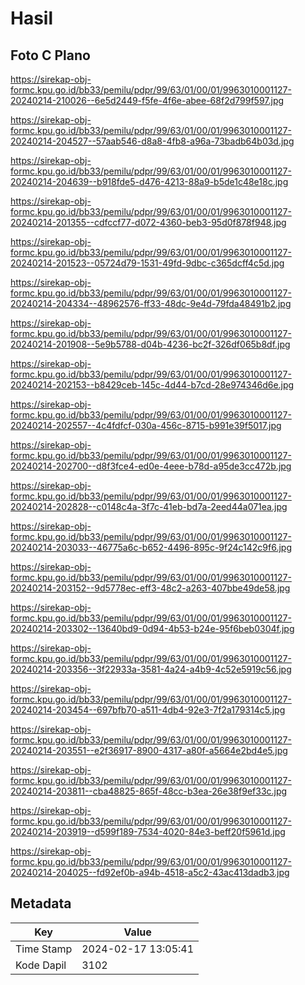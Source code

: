# Hasil

## Foto C Plano

https://sirekap-obj-formc.kpu.go.id/bb33/pemilu/pdpr/99/63/01/00/01/9963010001127-20240214-210026--6e5d2449-f5fe-4f6e-abee-68f2d799f597.jpg

https://sirekap-obj-formc.kpu.go.id/bb33/pemilu/pdpr/99/63/01/00/01/9963010001127-20240214-204527--57aab546-d8a8-4fb8-a96a-73badb64b03d.jpg

https://sirekap-obj-formc.kpu.go.id/bb33/pemilu/pdpr/99/63/01/00/01/9963010001127-20240214-204639--b918fde5-d476-4213-88a9-b5de1c48e18c.jpg

https://sirekap-obj-formc.kpu.go.id/bb33/pemilu/pdpr/99/63/01/00/01/9963010001127-20240214-201355--cdfccf77-d072-4360-beb3-95d0f878f948.jpg

https://sirekap-obj-formc.kpu.go.id/bb33/pemilu/pdpr/99/63/01/00/01/9963010001127-20240214-201523--05724d79-1531-49fd-9dbc-c365dcff4c5d.jpg

https://sirekap-obj-formc.kpu.go.id/bb33/pemilu/pdpr/99/63/01/00/01/9963010001127-20240214-204334--48962576-ff33-48dc-9e4d-79fda48491b2.jpg

https://sirekap-obj-formc.kpu.go.id/bb33/pemilu/pdpr/99/63/01/00/01/9963010001127-20240214-201908--5e9b5788-d04b-4236-bc2f-326df065b8df.jpg

https://sirekap-obj-formc.kpu.go.id/bb33/pemilu/pdpr/99/63/01/00/01/9963010001127-20240214-202153--b8429ceb-145c-4d44-b7cd-28e974346d6e.jpg

https://sirekap-obj-formc.kpu.go.id/bb33/pemilu/pdpr/99/63/01/00/01/9963010001127-20240214-202557--4c4fdfcf-030a-456c-8715-b991e39f5017.jpg

https://sirekap-obj-formc.kpu.go.id/bb33/pemilu/pdpr/99/63/01/00/01/9963010001127-20240214-202700--d8f3fce4-ed0e-4eee-b78d-a95de3cc472b.jpg

https://sirekap-obj-formc.kpu.go.id/bb33/pemilu/pdpr/99/63/01/00/01/9963010001127-20240214-202828--c0148c4a-3f7c-41eb-bd7a-2eed44a071ea.jpg

https://sirekap-obj-formc.kpu.go.id/bb33/pemilu/pdpr/99/63/01/00/01/9963010001127-20240214-203033--46775a6c-b652-4496-895c-9f24c142c9f6.jpg

https://sirekap-obj-formc.kpu.go.id/bb33/pemilu/pdpr/99/63/01/00/01/9963010001127-20240214-203152--9d5778ec-eff3-48c2-a263-407bbe49de58.jpg

https://sirekap-obj-formc.kpu.go.id/bb33/pemilu/pdpr/99/63/01/00/01/9963010001127-20240214-203302--13640bd9-0d94-4b53-b24e-95f6beb0304f.jpg

https://sirekap-obj-formc.kpu.go.id/bb33/pemilu/pdpr/99/63/01/00/01/9963010001127-20240214-203356--3f22933a-3581-4a24-a4b9-4c52e5919c56.jpg

https://sirekap-obj-formc.kpu.go.id/bb33/pemilu/pdpr/99/63/01/00/01/9963010001127-20240214-203454--697bfb70-a511-4db4-92e3-7f2a179314c5.jpg

https://sirekap-obj-formc.kpu.go.id/bb33/pemilu/pdpr/99/63/01/00/01/9963010001127-20240214-203551--e2f36917-8900-4317-a80f-a5664e2bd4e5.jpg

https://sirekap-obj-formc.kpu.go.id/bb33/pemilu/pdpr/99/63/01/00/01/9963010001127-20240214-203811--cba48825-865f-48cc-b3ea-26e38f9ef33c.jpg

https://sirekap-obj-formc.kpu.go.id/bb33/pemilu/pdpr/99/63/01/00/01/9963010001127-20240214-203919--d599f189-7534-4020-84e3-beff20f5961d.jpg

https://sirekap-obj-formc.kpu.go.id/bb33/pemilu/pdpr/99/63/01/00/01/9963010001127-20240214-204025--fd92ef0b-a94b-4518-a5c2-43ac413dadb3.jpg


## Metadata

| Key        | Value               |
| ---------- | ------------------- |
| Time Stamp | 2024-02-17 13:05:41 |
| Kode Dapil | 3102                |



